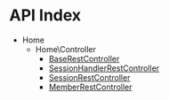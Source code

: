 API Index
=========

* Home
    * Home\Controller
        * [BaseRestController](Home-Controller-BaseRestController.md)
        * [SessionHandlerRestController](Home-Controller-SessionHandlerRestController.md)
        * [SessionRestController](Home-Controller-SessionRestController.md)
        * [MemberRestController](Home-Controller-MemberRestController.md)

